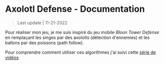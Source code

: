 # Axolotl Defense - Documentation

> Last update | 11-21-2022

Pour réaliser mon jeu, je me suis inspiré du jeu mobile *Bloon Tower Defense* en remplaçant les singes par des axolotls (détection d'ennemies) et les ballons par des poissons (path follow).

Pour comprendre comment utiliser ces algorithmes j'ai suivi cette [série de vidéos](https://www.youtube.com/watch?v=wFdpCGbrVXI&list=PLZ-54sd-DMAJltIzTtZ6ZhC-9hkqYXyp6)
